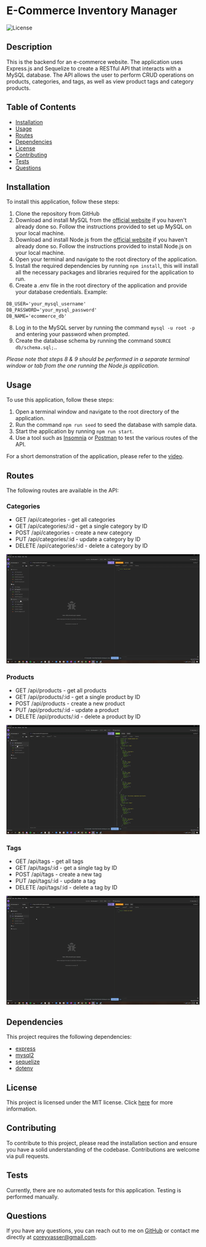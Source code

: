# E-Commerce Inventory Manager

![License](https://img.shields.io/badge/license-MIT-brightgreen.svg)

## Description

This is the backend for an e-commerce website. The application uses Express.js and Sequelize to create a RESTful API that interacts with a MySQL database. The API allows the user to perform CRUD operations on products, categories, and tags, as well as view product tags and category products.

## Table of Contents

- [Installation](#installation)
- [Usage](#usage)
- [Routes](#routes)
- [Dependencies](#dependencies)
- [License](#license)
- [Contributing](#contributing)
- [Tests](#tests)
- [Questions](#questions)

## Installation

To install this application, follow these steps:

1. Clone the repository from GitHub
2. Download and install MySQL from the [official website](https://dev.mysql.com/downloads/mysql/) if you haven't already done so.
   Follow the instructions provided to set up MySQL on your local machine.
3. Download and install Node.js from the [official website](https://nodejs.org/en/download) if you haven't already done so.
   Follow the instructions provided to install Node.js on your local machine.
4. Open your terminal and navigate to the root directory of the application.
5. Install the required dependencies by running `npm install`, this will install all the necessary packages and libraries required for the application to run.
6. Create a .env file in the root directory of the application and provide your database credentials. Example:

```
DB_USER='your_mysql_username'
DB_PASSWORD='your_mysql_password'
DB_NAME='ecommerce_db'
```

8. Log in to the MySQL server by running the command `mysql -u root -p` and entering your password when prompted.
9. Create the database schema by running the command `SOURCE db/schema.sql;`..

_Please note that steps 8 & 9 should be performed in a separate terminal window or tab from the one running the Node.js application._

## Usage

To use this application, follow these steps:

1. Open a terminal window and navigate to the root directory of the application.
2. Run the command `npm run seed` to seed the database with sample data.
3. Start the application by running `npm run start`.
4. Use a tool such as [Insomnia](https://insomnia.rest/) or [Postman](https://www.postman.com/) to test the various routes of the API.

For a short demonstration of the application, please refer to the [video](https://drive.google.com/file/d/1P6jclrDBn-JZTwHvc2ITkHvrgPkNnccJ/view).

## Routes

The following routes are available in the API:

### Categories

- GET /api/categories - get all categories
- GET /api/categories/:id - get a single category by ID
- POST /api/categories - create a new category
- PUT /api/categories/:id - update a category by ID
- DELETE /api/categories/:id - delete a category by ID

![Alt Text](./assets/gifs/category-routes.gif)

### Products

- GET /api/products - get all products
- GET /api/products/:id - get a single product by ID
- POST /api/products - create a new product
- PUT /api/products/:id - update a product
- DELETE /api/products/:id - delete a product by ID

![Alt Text](./assets/gifs/product-routes.gif)

### Tags

- GET /api/tags - get all tags
- GET /api/tags/:id - get a single tag by ID
- POST /api/tags - create a new tag
- PUT /api/tags/:id - update a tag
- DELETE /api/tags/:id - delete a tag by ID

![Alt Text](./assets/gifs/tag-routes.gif)

## Dependencies

This project requires the following dependencies:

- [express](https://www.npmjs.com/package/express)
- [mysql2](https://www.npmjs.com/package/mysql2)
- [sequelize](https://www.npmjs.com/package/sequelize)
- [dotenv](https://www.npmjs.com/package/dotenv)

## License

This project is licensed under the MIT license. Click [here](https://opensource.org/licenses/MIT) for more information.

## Contributing

To contribute to this project, please read the installation section and ensure you have a solid understanding of the codebase. Contributions are welcome via pull requests.

## Tests

Currently, there are no automated tests for this application. Testing is performed manually.

## Questions

If you have any questions, you can reach out to me on [GitHub](https://github.com/spamdalfz) or contact me directly at coreyvasser@gmail.com.
